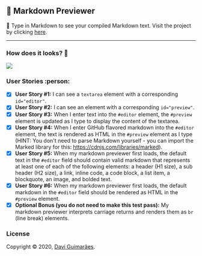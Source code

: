 ## :card_index: Markdown Previewer

:page_facing_up: Type in Markdown to see your compiled Markdown text. Visit the project by clicking [here](https://eudavi-markdown-previewer.netlify.com/).

***

### How does it looks? :thinking:

![](https://i.imgur.com/mwO5ZMd.png)

### User Stories :person:

- [x] <strong>User Story #1:</strong> I can see a <code>textarea</code> element with a corresponding <code>id="editor"</code>.   
- [x] <strong>User Story #2:</strong> I can see an element with a corresponding <code>id="preview"</code>.   
- [x] <strong>User Story #3:</strong> When I enter text into the <code>#editor</code> element, the <code>#preview</code> element is updated as I type to display the content of the textarea.   
- [x] <strong>User Story #4:</strong> When I enter GitHub flavored markdown into the <code>#editor</code> element, the text is rendered as HTML in the <code>#preview</code> element as I type (HINT: You don't need to parse Markdown yourself - you can import the Marked library for this: <a href='https://cdnjs.com/libraries/marked' target='_blank'>https://cdnjs.com/libraries/marked</a>).   
- [x] <strong>User Story #5:</strong> When my markdown previewer first loads, the default text in the <code>#editor</code> field should contain valid markdown that represents at least one of each of the following elements: a header (H1 size), a sub header (H2 size), a link, inline code, a code block, a list item, a blockquote, an image, and bolded text.   
- [x] <strong>User Story #6:</strong> When my markdown previewer first loads, the default markdown in the <code>#editor</code> field should be rendered as HTML in the <code>#preview</code> element.   
- [x] <strong>Optional Bonus (you do not need to make this test pass):</strong> My markdown previewer interprets carriage returns and renders them as <code>br</code> (line break) elements. 

### License

Copyright © 2020, [Davi Guimarães](https://github.com/davigl).
